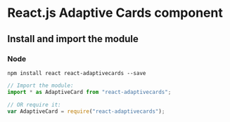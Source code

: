 # React.js Adaptive Cards component

## Install and import the module

### Node

```console
npm install react react-adaptivecards --save
```

```js
// Import the module:
import * as AdaptiveCard from "react-adaptivecards";

// OR require it:
var AdaptiveCard = require("react-adaptivecards");
```
